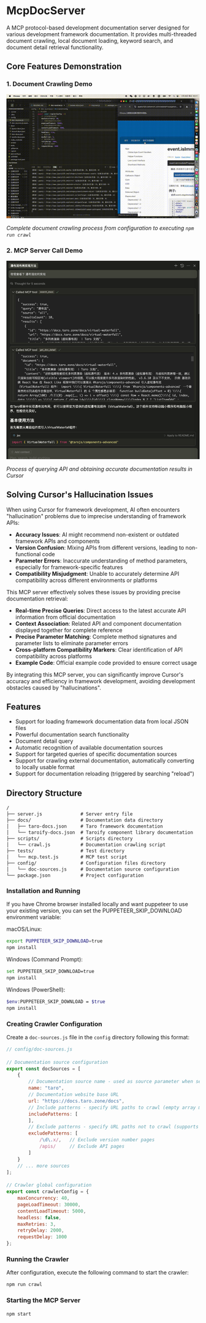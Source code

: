 # McpDocServer

A MCP protocol-based development documentation server designed for various development framework documentation. It provides multi-threaded document crawling, local document loading, keyword search, and document detail retrieval functionality.

## Core Features Demonstration

### 1. Document Crawling Demo

![Document Crawling Demo](images/crawl.gif)

*Complete document crawling process from configuration to executing `npm run crawl`*

### 2. MCP Server Call Demo

![MCP Call Demo](images/mcp-call.png)

*Process of querying API and obtaining accurate documentation results in Cursor*

## Solving Cursor's Hallucination Issues

When using Cursor for framework development, AI often encounters "hallucination" problems due to imprecise understanding of framework APIs:

- **Accuracy Issues**: AI might recommend non-existent or outdated framework APIs and components
- **Version Confusion**: Mixing APIs from different versions, leading to non-functional code
- **Parameter Errors**: Inaccurate understanding of method parameters, especially for framework-specific features
- **Compatibility Misjudgment**: Unable to accurately determine API compatibility across different environments or platforms

This MCP server effectively solves these issues by providing precise documentation retrieval:

- **Real-time Precise Queries**: Direct access to the latest accurate API information from official documentation
- **Context Association**: Related API and component documentation displayed together for complete reference
- **Precise Parameter Matching**: Complete method signatures and parameter lists to eliminate parameter errors
- **Cross-platform Compatibility Markers**: Clear identification of API compatibility across platforms
- **Example Code**: Official example code provided to ensure correct usage

By integrating this MCP server, you can significantly improve Cursor's accuracy and efficiency in framework development, avoiding development obstacles caused by "hallucinations".

## Features

- Support for loading framework documentation data from local JSON files
- Powerful documentation search functionality
- Document detail query
- Automatic recognition of available documentation sources
- Support for targeted queries of specific documentation sources
- Support for crawling external documentation, automatically converting to locally usable format
- Support for documentation reloading (triggered by searching "reload")

## Directory Structure

```
/
├── server.js              # Server entry file
├── docs/                  # Documentation data directory
│   ├── taro-docs.json     # Taro framework documentation
│   └── taroify-docs.json  # Taroify component library documentation
├── scripts/               # Scripts directory
│   └── crawl.js           # Documentation crawling script
├── tests/                 # Test directory
│   └── mcp.test.js        # MCP test script
├── config/                # Configuration files directory
│   └── doc-sources.js     # Documentation source configuration
└── package.json           # Project configuration
```

### Installation and Running

If you have Chrome browser installed locally and want puppeteer to use your existing version, you can set the PUPPETEER_SKIP_DOWNLOAD environment variable:

macOS/Linux:
```bash
export PUPPETEER_SKIP_DOWNLOAD=true
npm install
```

Windows (Command Prompt):
```bash
set PUPPETEER_SKIP_DOWNLOAD=true
npm install
```

Windows (PowerShell):
```bash
$env:PUPPETEER_SKIP_DOWNLOAD = $true
npm install
```

### Creating Crawler Configuration

Create a `doc-sources.js` file in the `config` directory following this format:

```javascript
// config/doc-sources.js

// Documentation source configuration
export const docSources = [
    {
        // Documentation source name - used as source parameter when searching
        name: "taro",
        // Documentation website base URL
        url: "https://docs.taro.zone/docs",
        // Include patterns - specify URL paths to crawl (empty array means all pages)
        includePatterns: [
        ],
        // Exclude patterns - specify URL paths not to crawl (supports regular expressions)
        excludePatterns: [
            /\d\.x/,   // Exclude version number pages
            /apis/     // Exclude API pages
        ]
    }
    // ... more sources
];

// Crawler global configuration
export const crawlerConfig = {
    maxConcurrency: 40,
    pageLoadTimeout: 30000,
    contentLoadTimeout: 5000,
    headless: false,
    maxRetries: 3,
    retryDelay: 2000,
    requestDelay: 1000
};
```

### Running the Crawler

After configuration, execute the following command to start the crawler:

```bash
npm run crawl
```

### Starting the MCP Server
```bash
npm start
``` 